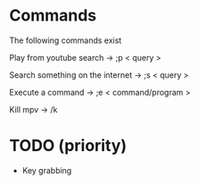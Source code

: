 # Commands
The following commands exist     

Play from youtube search -> ;p   < query >

Search something on the internet -> ;s   < query >

Execute a command -> ;e   < command/program >

Kill mpv -> /k

# TODO (priority)
- Key grabbing    

